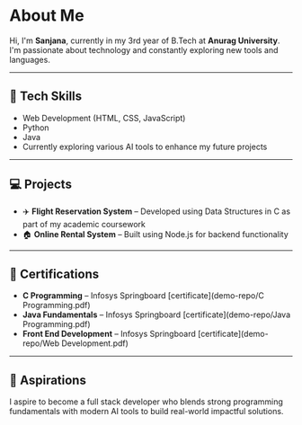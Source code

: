 # About Me
Hi, I'm **Sanjana**, currently in my 3rd year of B.Tech at **Anurag University**. I'm passionate about technology and constantly exploring new tools and languages.

---

## 🔧 Tech Skills
- Web Development (HTML, CSS, JavaScript)
- Python
- Java
- Currently exploring various AI tools to enhance my future projects

---

## 💻 Projects
- ✈️ **Flight Reservation System** – Developed using Data Structures in C as part of my academic coursework  
- 🏠 **Online Rental System** – Built using Node.js for backend functionality

---

## 🏅 Certifications
- **C Programming** – Infosys Springboard [certificate](demo-repo/C Programming.pdf)
- **Java Fundamentals** – Infosys Springboard [certificate](demo-repo/Java Programming.pdf)
- **Front End Development** – Infosys Springboard [certificate](demo-repo/Web Development.pdf)

---

## 🎯 Aspirations
I aspire to become a full stack developer who blends strong programming fundamentals with modern AI tools to build real-world impactful solutions.
